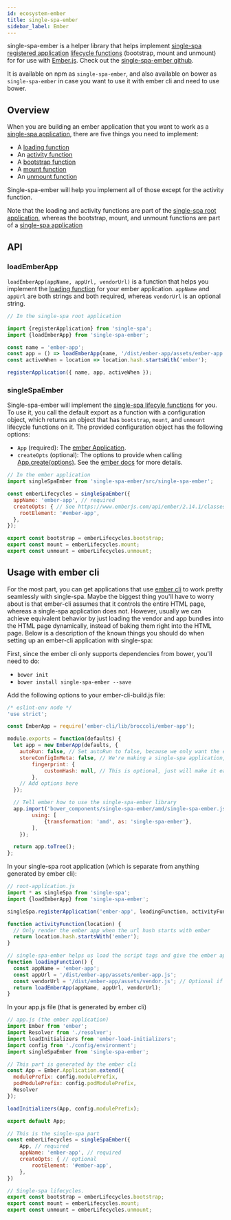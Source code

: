 ```yaml
---
id: ecosystem-ember
title: single-spa-ember
sidebar_label: Ember
---
```


single-spa-ember is a helper library that helps implement [single-spa registered application](configuration#registering-applications) [lifecycle functions](building-applications.md#registered-application-lifecycle) (bootstrap, mount and unmount) for for use with [Ember.js](https://www.emberjs.com/). Check out the [single-spa-ember github](https://github.com/single-spa/single-spa-ember).

It is available on npm as `single-spa-ember`, and also available on bower as `single-spa-ember` in case you want to use it with ember cli and need to use bower.

## Overview
When you are building an ember application that you want to work as a [single-spa application](https://github.com/single-spa/single-spa/blob/master/docs/applications.md#registered-applications), there are five things you need to implement:

- A [loading function](https://github.com/single-spa/single-spa/blob/master/docs/root-application.md#loading-function)
- An [activity function](https://github.com/single-spa/single-spa/blob/master/docs/root-application.md#activity-function)
- A [bootstrap function](https://github.com/single-spa/single-spa/blob/master/docs/applications.md#bootstrap)
- A [mount function](https://github.com/single-spa/single-spa/blob/master/docs/applications.md#mount)
- An [unmount function](https://github.com/single-spa/single-spa/blob/master/docs/applications.md#unmount)

Single-spa-ember will help you implement all of those except for the activity function.

Note that the loading and activity functions are part of the [single-spa root application](https://github.com/single-spa/single-spa/blob/master/docs/root-application.md), whereas the bootstrap, mount, and unmount functions are part of a [single-spa application](https://github.com/single-spa/single-spa/blob/master/docs/applications.md)

## API

### loadEmberApp
`loadEmberApp(appName, appUrl, vendorUrl)` is a function that helps you implement the [loading function](https://github.com/single-spa/single-spa/blob/master/docs/root-application.md#loading-function) for your ember application.
`appName` and `appUrl` are both strings and both required, whereas `vendorUrl` is an optional string.

```js
// In the single-spa root application

import {registerApplication} from 'single-spa';
import {loadEmberApp} from 'single-spa-ember';

const name = 'ember-app';
const app = () => loadEmberApp(name, '/dist/ember-app/assets/ember-app.js', '/dist/ember-app/assets/vendor.js');
const activeWhen = location => location.hash.startsWith('ember');

registerApplication({ name, app, activeWhen });
```

### singleSpaEmber
Single-spa-ember will implement the [single-spa lifecyle functions](https://github.com/single-spa/single-spa/blob/master/docs/applications.md#application-lifecycle) for you. To use it, you call the default export as a function with a configuration object, which returns an object that has `bootstrap`, `mount`, and `unmount` lifecycle functions on it. The provided configuration object has the following options:

  - `App` (required): The [ember Application](https://www.emberjs.com/api/ember/2.14.1/classes/Ember.Application).
  - `createOpts` (optional): The options to provide when calling [App.create(options)](https://www.emberjs.com/api/ember/2.14.1/classes/Ember.Application). See the [ember docs](https://www.emberjs.com/api/ember/2.14.1/classes/Ember.Application) for more details.

```js
// In the ember application
import singleSpaEmber from 'single-spa-ember/src/single-spa-ember';

const emberLifecycles = singleSpaEmber({
  appName: 'ember-app', // required
  createOpts: { // See https://www.emberjs.com/api/ember/2.14.1/classes/Ember.Application
    rootElement: '#ember-app',
  },
});

export const bootstrap = emberLifecycles.bootstrap;
export const mount = emberLifecycles.mount;
export const unmount = emberLifecycles.unmount;
```

## Usage with ember cli
For the most part, you can get applications that use [ember cli](https://ember-cli.com/) to work pretty seamlessly with single-spa. Maybe the biggest thing you'll have to worry about is that ember-cli assumes that it controls the entire HTML page, whereas a single-spa application does not. However, usually we can achieve equivalent behavior by just loading the vendor and app bundles into the HTML page dynamically, instead of baking them right into the HTML page. Below is a description of the known things you should do when setting up an ember-cli application with single-spa:

First, since the ember cli only supports dependencies from bower, you'll need to do:

- `bower init`
- `bower install single-spa-ember --save`

Add the following options to your ember-cli-build.js file:
```js
/* eslint-env node */
'use strict';

const EmberApp = require('ember-cli/lib/broccoli/ember-app');

module.exports = function(defaults) {
  let app = new EmberApp(defaults, {
    autoRun: false, // Set autoRun to false, because we only want the ember app to render to the DOM when single-spa tells it to.
    storeConfigInMeta: false, // We're making a single-spa application, which doesn't exclusively own the HTML file. So we don't want to have to have a `<meta>` tag for the ember environment to be initialized.
		fingerprint: {
			customHash: null, // This is optional, just will make it easier for you to have the same url every time you do an ember build.
		},
    // Add options here
  });

  // Tell ember how to use the single-spa-ember library
  app.import('bower_components/single-spa-ember/amd/single-spa-ember.js', {
		using: [
			{transformation: 'amd', as: 'single-spa-ember'},
		],
	});

  return app.toTree();
};
```

In your single-spa root application (which is separate from anything generated by ember cli):

```js
// root-application.js
import * as singleSpa from 'single-spa';
import {loadEmberApp} from 'single-spa-ember';

singleSpa.registerApplication('ember-app', loadingFunction, activityFunction);

function activityFunction(location) {
  // Only render the ember app when the url hash starts with ember
  return location.hash.startsWith('ember');
}

// single-spa-ember helps us load the script tags and give the ember app module to single-spa.
function loadingFunction() {
  const appName = 'ember-app';
  const appUrl = '/dist/ember-app/assets/ember-app.js';
  const vendorUrl = '/dist/ember-app/assets/vendor.js'; // Optional if you have one vendor bundle used for many different ember apps
  return loadEmberApp(appName, appUrl, vendorUrl);
}
```

In your app.js file (that is generated by ember cli)

```js
// app.js (the ember application)
import Ember from 'ember';
import Resolver from './resolver';
import loadInitializers from 'ember-load-initializers';
import config from './config/environment';
import singleSpaEmber from 'single-spa-ember';

// This part is generated by the ember cli
const App = Ember.Application.extend({
  modulePrefix: config.modulePrefix,
  podModulePrefix: config.podModulePrefix,
  Resolver
});

loadInitializers(App, config.modulePrefix);

export default App;

// This is the single-spa part
const emberLifecycles = singleSpaEmber({
	App, // required
	appName: 'ember-app', // required
	createOpts: { // optional
		rootElement: '#ember-app',
	},
})

// Single-spa lifecycles.
export const bootstrap = emberLifecycles.bootstrap;
export const mount = emberLifecycles.mount;
export const unmount = emberLifecycles.unmount;
```
